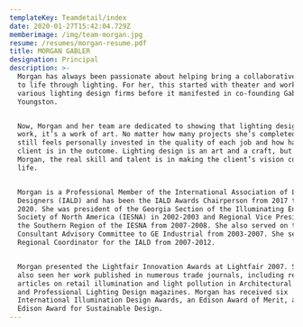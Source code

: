 ```yaml
---
templateKey: Teamdetail/index
date: 2020-01-27T15:42:04.729Z
memberimage: /img/team-morgan.jpg
resume: /resumes/morgan-resume.pdf
title: MORGAN GABLER
designation: Principal
description: >-
  Morgan has always been passionate about helping bring a collaborative vision
  to life through lighting. For her, this started with theater and working in
  various lighting design firms before it manifested in co-founding Gabler
  Youngston.


  Now, Morgan and her team are dedicated to showing that lighting design isn’t
  work, it’s a work of art. No matter how many projects she’s completed, Morgan
  still feels personally invested in the quality of each job and how happy the
  client is in the outcome. Lighting design is an art and a craft, but for
  Morgan, the real skill and talent is in making the client’s vision come to
  life.


  Morgan is a Professional Member of the International Association of Lighting
  Designers (IALD) and has been the IALD Awards Chairperson from 2017 through
  2020. She was president of the Georgia Section of the Illuminating Engineering
  Society of North America (IESNA) in 2002-2003 and Regional Vice President for
  the Southern Region of the IESNA from 2007-2008. She also served on the
  Consultant Advisory Committee to GE Industrial from 2003-2007. She served as a
  Regional Coordinator for the IALD from 2007-2012.


  Morgan presented the Lightfair Innovation Awards at Lightfair 2007. She has
  also seen her work published in numerous trade journals, including recent
  articles on retail illumination and light pollution in Architectural Lighting
  and Professional Lighting Design magazines. Morgan has received six
  International Illumination Design Awards, an Edison Award of Merit, and an
  Edison Award for Sustainable Design.
---
```


